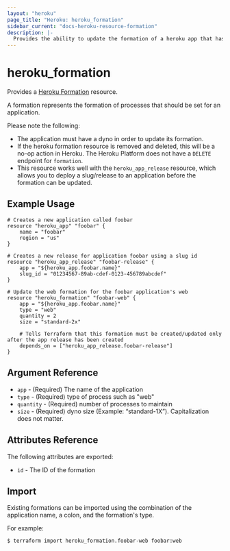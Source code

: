 ```yaml
---
layout: "heroku"
page_title: "Heroku: heroku_formation"
sidebar_current: "docs-heroku-resource-formation"
description: |-
  Provides the ability to update the formation of a heroku app that has a running dyno.
---
```


# heroku\_formation

Provides a [Heroku Formation](https://devcenter.heroku.com/articles/platform-api-reference#formation)
resource.

A formation represents the formation of processes that should be set for an application.

Please note the following:
* The application must have a dyno in order to update its formation.
* If the heroku formation resource is removed and deleted, this will be a no-op action in Heroku.
The Heroku Platform does not have a `DELETE` endpoint for `formation`.
* This resource works well with the `heroku_app_release` resource, which allows you to deploy a slug/release to an application
before the formation can be updated.

## Example Usage

```hcl-terraform
# Creates a new application called foobar
resource "heroku_app" "foobar" {
    name = "foobar"
    region = "us"
}

# Creates a new release for application foobar using a slug id
resource "heroku_app_release" "foobar-release" {
    app = "${heroku_app.foobar.name}"
    slug_id = "01234567-89ab-cdef-0123-456789abcdef"
}

# Update the web formation for the foobar application's web
resource "heroku_formation" "foobar-web" {
    app = "${heroku_app.foobar.name}"
    type = "web"
    quantity = 2
    size = "standard-2x"

    # Tells Terraform that this formation must be created/updated only after the app release has been created
    depends_on = ["heroku_app_release.foobar-release"]
}
```

## Argument Reference

* `app` - (Required) The name of the application
* `type` - (Required) type of process such as "web"
* `quantity` - (Required) number of processes to maintain
* `size` - (Required) dyno size (Example: “standard-1X”). Capitalization does not matter.

## Attributes Reference

The following attributes are exported:

* `id` - The ID of the formation

## Import
Existing formations can be imported using the combination of the application name, a colon, and the formation's type.

For example:

```
$ terraform import heroku_formation.foobar-web foobar:web
```

